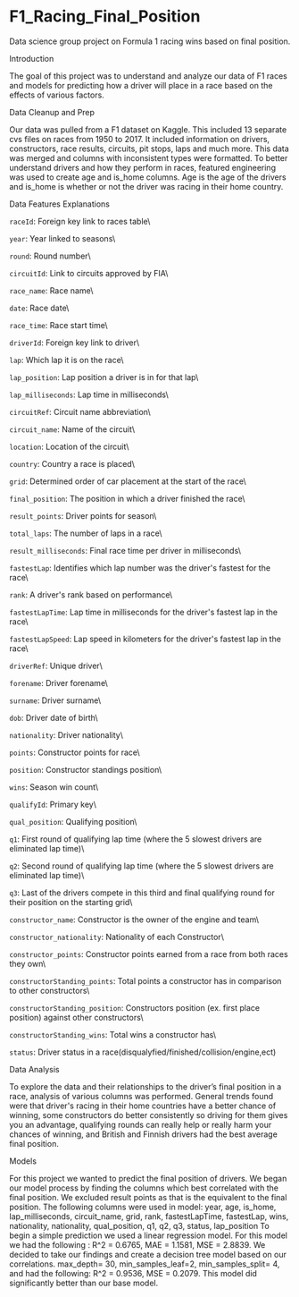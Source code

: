 # F1_Racing_Final_Position
Data science group project on Formula 1 racing wins based on final position.

Introduction

The goal of this project was to understand and analyze our data of F1 races and models for predicting how a driver will place in a race based on the effects of various factors.

Data Cleanup and Prep

Our data was pulled from a F1 dataset on Kaggle. This included 13 separate cvs files on races from 1950 to 2017. It included information on drivers, constructors, race results, circuits, pit stops, laps and much more. This data was merged and columns with inconsistent types were formatted. To better understand drivers and how they perform in races, featured engineering was used to create age and is_home columns. Age is the age of the drivers and is_home is whether or not the driver was racing in their home country.

Data Features Explanations

`raceId`: Foreign key link to races table\

`year`: Year linked to seasons\

`round`: Round number\

`circuitId`: Link to circuits approved by FIA\

`race_name`: Race name\

`date`: Race date\

`race_time`: Race start time\

`driverId`: Foreign key link to driver\

`lap`: Which lap it is on the race\

`lap_position`: Lap position a driver is in for that lap\

`lap_milliseconds`: Lap time in milliseconds\

`circuitRef`: Circuit name abbreviation\

`circuit_name`: Name of the circuit\

`location`: Location of the circuit\

`country`: Country a race is placed\

`grid`: Determined order of car placement at the start of the race\

`final_position`: The position in which a driver finished the race\

`result_points`: Driver points for season\

`total_laps`: The number of laps in a race\

`result_milliseconds`: Final race time per driver in milliseconds\

`fastestLap`: Identifies which lap number was the driver's fastest for the race\

`rank`: A driver's rank based on performance\

`fastestLapTime`: Lap time in milliseconds for the driver's fastest lap in the race\

`fastestLapSpeed`: Lap speed in kilometers for the driver's fastest lap in the race\

`driverRef`: Unique driver\

`forename`: Driver forename\

`surname`: Driver surname\

`dob`: Driver date of birth\

`nationality`: Driver nationality\

`points`: Constructor points for race\

`position`: Constructor standings position\

`wins`: Season win count\

`qualifyId`: Primary key\

`qual_position`: Qualifying position\

`q1`: First round of qualifying lap time (where the 5 slowest drivers are eliminated lap time)\

`q2`: Second round of qualifying lap time (where the 5 slowest drivers are eliminated lap time)\

`q3`: Last of the drivers compete in this third and final qualifying round for their position on the starting grid\

`constructor_name`: Constructor is the owner of the engine and team\

`constructor_nationality`: Nationality of each Constructor\

`constructor_points`: Constructor points earned from a race from both races they own\

`constructorStanding_points`: Total points a constructor has in comparison to other constructors\

`constructorStanding_position`: Constructors position (ex. first place position) against other constructors\

`constructorStanding_wins`: Total wins a constructor has\

`status`: Driver status in a race(disqualyfied/finished/collision/engine,ect)

Data Analysis

To explore the data and their relationships to the driver’s final position in a race, analysis of various columns was performed. General trends found were that driver's racing in their home countries have a better chance of winning, some constructors do better consistently so driving for them gives you an advantage, qualifying rounds can really help or really harm your chances of winning, and British and Finnish drivers had the best average final position.

Models

For this project we wanted to predict the final position of drivers. We began our model process by finding the columns which best correlated with the final position. We excluded result points as that is the equivalent to the final position. The following columns were used in model: year, age, is_home, lap_milliseconds, circuit_name, grid, rank, fastestLapTime, fastestLap, wins, nationality, nationality, qual_position, q1, q2, q3, status, lap_position To begin a simple prediction we used a linear regression model. For this model we had the following : R^2 = 0.6765, MAE = 1.1581, MSE = 2.8839. We decided to take our findings and create a decision tree model based on our correlations. max_depth= 30, min_samples_leaf=2, min_samples_split= 4, and had the following: R^2 = 0.9536, MSE = 0.2079. This model did significantly better than our base model.
